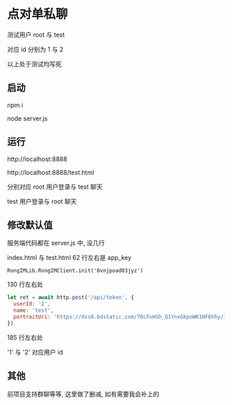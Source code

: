 # 点对单私聊

测试用户 root 与 test

对应 id 分别为 1 与 2

以上处于测试均写死

## 启动

npm i

node server.js

## 运行

http://localhost:8888

http://localhost:8888/test.html

分别对应 root 用户登录与 test 聊天

test 用户登录与 root 聊天

## 修改默认值

服务端代码都在 server.js 中, 没几行

index.html 与 test.html 62 行左右是 app_key

`RongIMLib.RongIMClient.init('0vnjpoad03jyz')`

130 行左右处

```js
let ret = await http.post('/api/token', {
  userId: '2',
  name: 'test',
  portraitUri: 'https://dss0.bdstatic.com/70cFuHSh_Q1YnxGkpoWK1HF6hhy/it/u=1906469856,4113625838&fm=26&gp=0.jpg',
})
```

185 行左右处

'1' 与 '2' 对应用户 id

## 其他

前项目支持群聊等等, 这里做了删减, 如有需要我会补上的